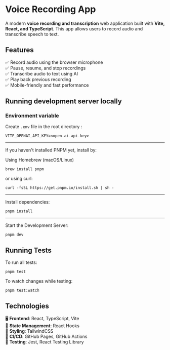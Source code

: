 # Voice Recording App

A modern **voice recording and transcription** web application built with **Vite, React, and TypeScript**. This app allows users to record audio and transcribe speech to text.

## Features

✅ Record audio using the browser microphone  
✅ Pause, resume, and stop recordings  
✅ Transcribe audio to text using AI  
✅ Play back previous recording  
✅ Mobile-friendly and fast performance

## Running development server locally

### Environment variable

Create `.env` file in the root directory :

```
VITE_OPENAI_API_KEY=<open-ai-api-key>
```

---

If you haven't installed PNPM yet, install by:

Using Homebrew (macOS/Linux)

```
brew install pnpm
```

or using curl:

```
curl -fsSL https://get.pnpm.io/install.sh | sh -
```

---

Install dependencies:

```
pnpm install
```

---

Start the Development Server:

```
pnpm dev
```

## Running Tests

To run all tests:

```
pnpm test
```

To watch changes while testing:

```
pnpm test:watch
```

## Technologies

🖥️ **Frontend**: React, TypeScript, Vite  
🔄 **State Management**: React Hooks  
🎨 **Styling**: TailwindCSS  
🚀 **CI/CD**: GitHub Pages, GitHub Actions  
🧪 **Testing**: Jest, React Testing Library
